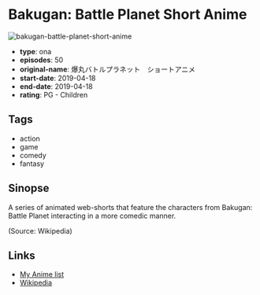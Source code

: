 # Bakugan: Battle Planet Short Anime

![bakugan-battle-planet-short-anime](https://cdn.myanimelist.net/images/anime/1472/115413.jpg)

-   **type**: ona
-   **episodes**: 50
-   **original-name**: 爆丸バトルプラネット　ショートアニメ
-   **start-date**: 2019-04-18
-   **end-date**: 2019-04-18
-   **rating**: PG - Children

## Tags

-   action
-   game
-   comedy
-   fantasy

## Sinopse

A series of animated web-shorts that feature the characters from Bakugan: Battle Planet interacting in a more comedic manner.

(Source: Wikipedia)

## Links

-   [My Anime list](https://myanimelist.net/anime/40395/Bakugan__Battle_Planet_Short_Anime)
-   [Wikipedia](https://en.wikipedia.org/wiki/List_of_Bakugan:_Battle_Planet_episodes#Small_Brawl_Stories)
